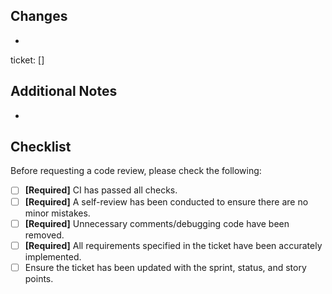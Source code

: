 ## Changes
- 

ticket: []

## Additional Notes
- 

## Checklist
Before requesting a code review, please check the following:
- [ ] **[Required]** CI has passed all checks.
- [ ] **[Required]** A self-review has been conducted to ensure there are no minor mistakes.
- [ ] **[Required]** Unnecessary comments/debugging code have been removed.
- [ ] **[Required]** All requirements specified in the ticket have been accurately implemented.
- [ ] Ensure the ticket has been updated with the sprint, status, and story points.
